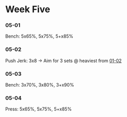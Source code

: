 # Week Five

### 05-01
Bench:
5x65%, 5x75%, 5+x85%

### 05-02
Push Jerk:
3x8
    -> Aim for 3 sets @ heaviest from [01-02](week1.md)

### 05-03
Bench:
3x70%, 3x80%, 3+x90%

### 05-04
Press:
5x65%, 5x75%, 5+x85%
